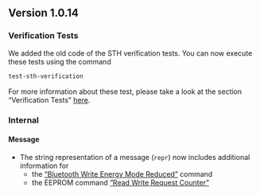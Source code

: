 ## Version 1.0.14

### Verification Tests

We added the old code of the STH verification tests. You can now execute these tests using the command

```sh
test-sth-verification
```

For more information about these test, please take a look at the section “Verification Tests” [here](../Tutorials.md).

### Internal

#### Message

- The string representation of a message (`repr`) now includes additional information for
  - the [“Bluetooth Write Energy Mode Reduced”](https://mytoolit.github.io/Documentation/#command:get-set-state) command
  - the EEPROM command [“Read Write Request Counter”](https://mytoolit.github.io/Documentation/#command-read-write-request-counter)
